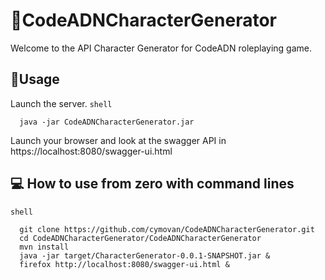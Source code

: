 # 🧬CodeADNCharacterGenerator
Welcome to the API Character Generator for CodeADN roleplaying game.

## 📝Usage
Launch the server.
`shell`
```shell 
  java -jar CodeADNCharacterGenerator.jar
```
Launch your browser and look at the swagger API in https://localhost:8080/swagger-ui.html

## 💻 How to use from zero with command lines
`shell`
```shell
  git clone https://github.com/cymovan/CodeADNCharacterGenerator.git
  cd CodeADNCharacterGenerator/CodeADNCharacterGenerator
  mvn install
  java -jar target/CharacterGenerator-0.0.1-SNAPSHOT.jar &
  firefox http://localhost:8080/swagger-ui.html &
```
